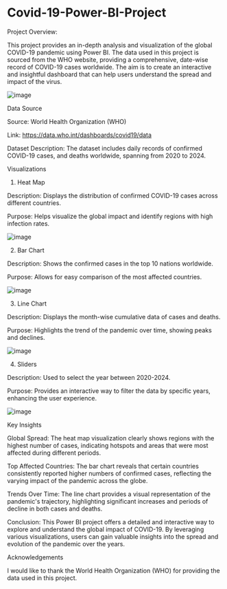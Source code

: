 # Covid-19-Power-BI-Project
Project Overview:

This project provides an in-depth analysis and visualization of the global COVID-19 pandemic using Power BI. The data used in this project is sourced from the WHO website, providing a comprehensive, date-wise record of COVID-19 cases worldwide. The aim is to create an interactive and insightful dashboard that can help users understand the spread and impact of the virus.

![image](https://github.com/user-attachments/assets/83dc16f2-fcef-4162-ad45-8c1ed41a54cd)




Data Source

Source: World Health Organization (WHO)

Link: https://data.who.int/dashboards/covid19/data 

Dataset Description: The dataset includes daily records of confirmed COVID-19 cases, and deaths worldwide, spanning from 2020 to 2024.


Visualizations
1. Heat Map

Description: Displays the distribution of confirmed COVID-19 cases across different countries.

Purpose: Helps visualize the global impact and identify regions with high infection rates.

![image](https://github.com/user-attachments/assets/fcb86a53-8b9b-4775-9ba9-dab018ff9e6d)



2. Bar Chart

Description: Shows the confirmed cases in the top 10 nations worldwide.

Purpose: Allows for easy comparison of the most affected countries.

![image](https://github.com/user-attachments/assets/8dd57a33-e79d-4f87-8ba8-6e167f902d6c)



3. Line Chart

Description: Displays the month-wise cumulative data of cases and deaths.

Purpose: Highlights the trend of the pandemic over time, showing peaks and declines.

![image](https://github.com/user-attachments/assets/e4317fdc-0dfb-481a-899e-ba954e3438ad)



4. Sliders

Description: Used to select the year between 2020-2024.

Purpose: Provides an interactive way to filter the data by specific years, enhancing the user experience.

![image](https://github.com/user-attachments/assets/7ea3fa1c-62d5-4f0f-a9da-5624a2cf98ee)



Key Insights

Global Spread: The heat map visualization clearly shows regions with the highest number of cases, indicating hotspots and areas that were most affected during different periods.

Top Affected Countries: The bar chart reveals that certain countries consistently reported higher numbers of confirmed cases, reflecting the varying impact of the pandemic across the globe.

Trends Over Time: The line chart provides a visual representation of the pandemic's trajectory, highlighting significant increases and periods of decline in both cases and deaths.

Conclusion:
This Power BI project offers a detailed and interactive way to explore and understand the global impact of COVID-19. By leveraging various visualizations, users can gain valuable insights into the spread and evolution of the pandemic over the years.

Acknowledgements

I would like to thank the World Health Organization (WHO) for providing the data used in this project.
